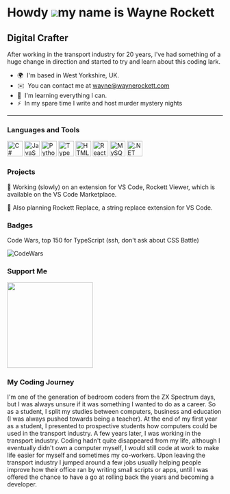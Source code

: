 Howdy ![](https://user-images.githubusercontent.com/18350557/176309783-0785949b-9127-417c-8b55-ab5a4333674e.gif)my name is Wayne Rockett
=====================================================================================================================================

Digital Crafter
---------


After working in the transport industry for 20 years, I've had something of a huge change in direction and started to try and learn about this coding lark.


* 🌍  I'm based in West Yorkshire, UK.
* ✉️  You can contact me at [wayne@waynerockett.com](mailto:wayne@waynerockett.com)
* 🧠  I'm learning everything I can.
* ⚡  In my spare time I write and host murder mystery nights


---


### Languages and Tools


<p align="left">
<a href="https://docs.microsoft.com/en-us/dotnet/csharp/" target="_blank" rel="noreferrer"><img src="https://raw.githubusercontent.com/danielcranney/readme-generator/main/public/icons/skills/csharp-colored.svg" width="36" height="36" alt="C#" /></a>
<a href="https://developer.mozilla.org/en-US/docs/Web/JavaScript" target="_blank" rel="noreferrer"><img src="https://raw.githubusercontent.com/danielcranney/readme-generator/main/public/icons/skills/javascript-colored.svg" width="36" height="36" alt="JavaScript" /></a>
<a href="https://www.python.org/" target="_blank" rel="noreferrer"><img src="https://raw.githubusercontent.com/danielcranney/readme-generator/main/public/icons/skills/python-colored.svg" width="36" height="36" alt="Python" /></a>
<a href="https://www.typescriptlang.org/" target="_blank" rel="noreferrer"><img src="https://raw.githubusercontent.com/danielcranney/readme-generator/main/public/icons/skills/typescript-colored.svg" width="36" height="36" alt="TypeScript" /></a>
<a href="https://developer.mozilla.org/en-US/docs/Glossary/HTML5" target="_blank" rel="noreferrer"><img src="https://raw.githubusercontent.com/danielcranney/readme-generator/main/public/icons/skills/html5-colored.svg" width="36" height="36" alt="HTML5" /></a>
<a href="https://reactjs.org/" target="_blank" rel="noreferrer"><img src="https://raw.githubusercontent.com/danielcranney/readme-generator/main/public/icons/skills/react-colored.svg" width="36" height="36" alt="React" /></a>
<a href="https://www.mysql.com/" target="_blank" rel="noreferrer"><img src="https://raw.githubusercontent.com/danielcranney/readme-generator/main/public/icons/skills/mysql-colored.svg" width="36" height="36" alt="MySQL" /></a>
<a href="https://dotnet.microsoft.com/en-us/" target="_blank" rel="noreferrer"><img src="https://raw.githubusercontent.com/danielcranney/readme-generator/main/public/icons/skills/dot-net-colored.svg" width="36" height="36" alt=".NET" /></a>
</p>

### Projects
🚧 Working (slowly) on an extension for VS Code, Rockett Viewer, which is available on the VS Code Marketplace.

🚧 Also planning Rockett Replace, a string replace extension for VS Code.


### Badges

<p>
Code Wars, top 150 for TypeScript (ssh, don't ask about CSS Battle)
</p>
<p>
<img src="https://www.codewars.com/users/WayneRockett/badges/micro" alt="CodeWars"/>
</p>

### Support Me

<a href="https://www.buymeacoffee.com/countdisoQ"><img src="https://cdn.buymeacoffee.com/buttons/v2/default-yellow.png" width="200" /></a>


### My Coding Journey
I'm one of the generation of bedroom coders from the ZX Spectrum days, but I was always unsure if it was something I wanted to do as a career.  So as a student, I split my studies between computers, business and education (I was always pushed towards being a teacher).  At the end of my first year as a student, I presented to prospective students how computers could be used in the transport industry.  A few years later, I was working in the transport industry.  Coding hadn't quite disappeared from my life, although I eventually didn't own a computer myself, I would still code at work to make life easier for myself and sometimes my co-workers.  Upon leaving the transport industry I jumped around a few jobs usually helping people improve how their office ran by writing small scripts or apps, until I was offered the chance to have a go at rolling back the years and becoming a developer.


